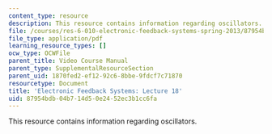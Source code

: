 ```yaml
---
content_type: resource
description: This resource contains information regarding oscillators.
file: /courses/res-6-010-electronic-feedback-systems-spring-2013/87954bdb04b714d50e2452ec3b1cc6fa_MITRES_6-010S13_lec18.pdf
file_type: application/pdf
learning_resource_types: []
ocw_type: OCWFile
parent_title: Video Course Manual
parent_type: SupplementalResourceSection
parent_uid: 1870fed2-ef12-92c6-8bbe-9fdcf7c71870
resourcetype: Document
title: 'Electronic Feedback Systems: Lecture 18'
uid: 87954bdb-04b7-14d5-0e24-52ec3b1cc6fa
---
```

This resource contains information regarding oscillators.

